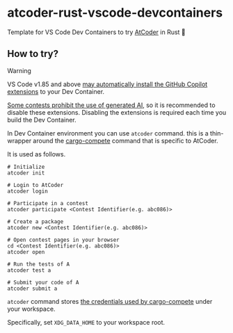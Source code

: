 # atcoder-rust-vscode-devcontainers

Template for VS Code Dev Containers to try [AtCoder](https://atcoder.jp/) in Rust 🦀


## How to try?

> [!WARNING]
> VS Code v1.85 and above [may automatically install the GitHub Copilot extensions](https://github.com/microsoft/vscode-docs/blob/main/remote-release-notes/v1_85.md#automatically-install-the-github-copilot-and-pull-requests-extensions) to your Dev Container.
>
> [Some contests prohibit the use of generated AI](https://info.atcoder.jp/entry/llm-rules-en), so it is recommended to disable these extensions. Disabling the extensions is required each time you build the Dev Container.

In Dev Container environment you can use `atcoder` command. this is a thin-wrapper around the [cargo-compete](https://github.com/qryxip/cargo-compete) command that is specific to AtCoder.

It is used as follows.

```console
# Initialize
atcoder init

# Login to AtCoder
atcoder login

# Participate in a contest
atcoder participate <Contest Identifier(e.g. abc086)>

# Create a package
atcoder new <Contest Identifier(e.g. abc086)>

# Open contest pages in your browser
cd <Contest Identifier(e.g. abc086)>
atcoder open

# Run the tests of A
atcoder test a

# Submit your code of A
atcoder submit a
```

`atcoder` command stores [the credentials used by cargo-compete](https://github.com/qryxip/cargo-compete/blob/master/README.md#cookies-and-tokens) under your workspace.

Specifically, set `XDG_DATA_HOME` to your workspace root.
